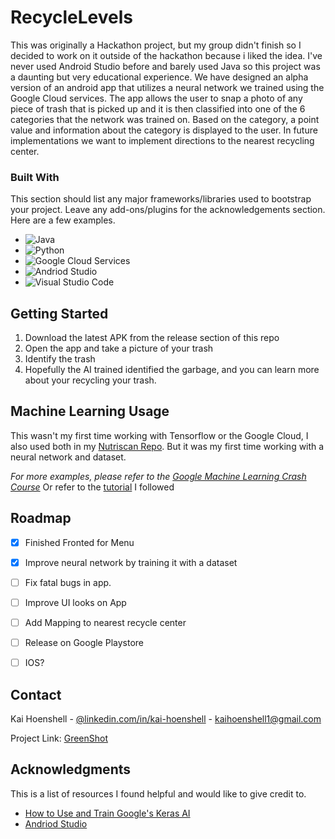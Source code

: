 # RecycleLevels

This was originally a Hackathon project, but my group didn't finish so I decided to work on it outside of the hackathon because i liked the idea. I've never used Android Studio before and barely used Java so this project was a daunting but very educational experience. We have designed an alpha version of an android app that utilizes a neural network we trained using the Google Cloud services.
The app  allows the user to snap a photo of any piece of trash that is picked up and it is then classified into one of the 6 categories that the network was trained on. Based on the category, a point value and information about the category is displayed to the user. In future implementations we want to implement directions to the nearest recycling center.

### Built With

This section should list any major frameworks/libraries used to bootstrap your project. Leave any add-ons/plugins for the acknowledgements section. Here are a few examples.

* <a target="_blank"><img alt="Java" src="https://img.shields.io/badge/Java-ED8B00?style=for-the-badge&logo=java&logoColor=white"/></a> 
* <a target="_blank"><img alt="Python" src="https://img.shields.io/badge/Python-3776AB?style=for-the-badge&logo=python&logoColor=white"/></a> 
* <a target="_blank"><img alt="Google Cloud Services" src="https://img.shields.io/badge/Google_Cloud-4285F4?style=for-the-badge&logo=google-cloud&logoColor=white"/></a> 
* <a target="_blank"><img alt="Andriod Studio" src="[https://img.shields.io/badge/Android-3DDC84?style=for-the-badge&logo=android&logoColor=white](https://img.shields.io/badge/Android_Studio-3DDC84?style=for-the-badge&logo=android-studio&logoColor=white
)"/></a> 
* <a target="_blank"><img alt="Visual Studio Code" src="https://img.shields.io/badge/Visual_Studio_Code-0078D4?style=for-the-badge&logo=visual%20studio%20code&logoColor=white"/></a> 


<!-- GETTING STARTED -->
## Getting Started

1. Download the latest APK from the release section of this repo
2. Open the app and take a picture of your trash
3. Identify the trash
4. Hopefully the AI trained identified the garbage, and you can learn more about your recycling your trash.

<!-- USAGE EXAMPLES -->
## Machine Learning Usage

This wasn't my first time working with Tensorflow or the Google Cloud, I also used both in my [Nutriscan Repo](https://github.com/KaaiiH/NutriScan). But it was my first time working with a neural network and dataset. 

_For more examples, please refer to the [Google Machine Learning Crash Course](https://developers.google.com/machine-learning/crash-course/introduction-to-neural-networks/video-lecture)_ 
Or refer to the [tutorial](https://cloud.google.com/ai-platform/docs/getting-started-keras) I followed


<!-- ROADMAP -->
## Roadmap

- [x] Finished Fronted for Menu
- [x] Improve neural network by training it with a dataset
- [ ] Fix fatal bugs in app.
- [ ] Improve UI looks on App
- [ ] Add Mapping to nearest recycle center
- [ ] Release on Google Playstore
- [ ] IOS?


<!-- CONTACT -->
## Contact

Kai Hoenshell - [@linkedin.com/in/kai-hoenshell](https://www.linkedin.com/in/kai-hoenshell/) - kaihoenshell1@gmail.com

Project Link: [GreenShot](https://github.com/KaaiiH/RecycleLevels)

<!-- ACKNOWLEDGMENTS -->
## Acknowledgments

This is a list of resources I found helpful and would like to give credit to.

* [How to Use and Train Google's Keras AI](https://cloud.google.com/ai-platform/docs/getting-started-keras)
* [Andriod Studio](https://developer.android.com/studio)

